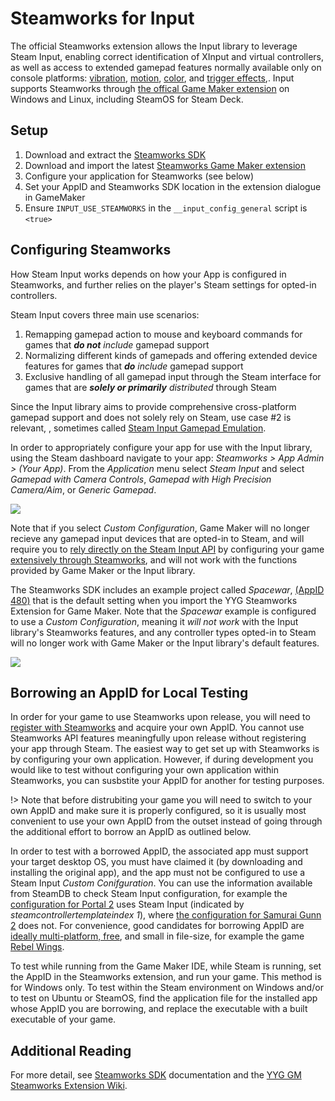 # Steamworks for Input

The official Steamworks extension allows the Input library to leverage Steam Input, enabling correct identification of XInput and virtual controllers, as well as access to extended gamepad features normally available only on console platforms: [vibration](Functions-(Vibration).md), [motion](Functions-(Motion).md), [color](Functions-(Color).md), and [trigger effects](Functions-(Trigger-Effects).md),. Input supports Steamworks through [the offical Game Maker extension](https://github.com/YoYoGames/GMEXT-Steamworks/releases) on Windows and Linux, including SteamOS for Steam Deck.

## Setup

1. Download and extract the [Steamworks SDK](https://partner.steamgames.com/downloads/list)
2. Download and import the latest [Steamworks Game Maker extension](https://github.com/YoYoGames/GMEXT-Steamworks/releases)
3. Configure your application for Steamworks (see below)
4. Set your AppID and Steamworks SDK location in the extension dialogue in GameMaker
5. Ensure `INPUT_USE_STEAMWORKS` in the `__input_config_general` script is `<true>`


## Configuring Steamworks

How Steam Input works depends on how your App is configured in Steamworks, and further relies on the player's Steam settings for opted-in controllers.

Steam Input covers three main use scenarios:

1. Remapping gamepad action to mouse and keyboard commands for games that ***do not** include* gamepad support
2. Normalizing different kinds of gamepads and offering extended device features for games that ***do** include* gamepad support
3. Exclusive handling of all gamepad input through the Steam interface for games that are ***solely or primarily** distributed* through Steam

Since the Input library aims to provide comprehensive cross-platform gamepad support and does not solely rely on Steam, use case #2 is relevant, , sometimes called [Steam Input Gamepad Emulation](https://partner.steamgames.com/doc/features/steam_controller/steam_input_gamepad_emulation_bestpractices). 

In order to appropriately configure your app for use with the Input library, using the Steam dashboard navigate to your app: *Steamworks > App Admin > (Your App)*. From the *Application* menu select *Steam Input* and select *Gamepad with Camera Controls*, *Gamepad with High Precision Camera/Aim*, or *Generic Gamepad*.

<img src="https://i.imgur.com/xve3seR.png">

Note that if you select *Custom Configuration*, Game Maker will no longer recieve any gamepad input devices that are opted-in to Steam, and will require you to [rely directly on the Steam Input API](https://github.com/YoYoGames/GMEXT-Steamworks/wiki/Input#Input) by configuring your game [extensively through Steamworks](https://partner.steamgames.com/doc/features/steam_controller/iga_file), and will not work with the functions provided by Game Maker or the Input library.

The Steamworks SDK includes an example project called *Spacewar*, [(AppID 480)](https://steamdb.info/app/480) that is the default setting when you import the YYG Steamworks Extension for Game Maker. Note that the *Spacewar* example is configured to use a *Custom Configuration*, meaning it _will not work_ with the Input library's Steamworks features, and any controller types opted-in to Steam will no longer work with Game Maker or the Input library's default features.

<img src="https://i.imgur.com/czFKFNj.png">

## Borrowing an AppID for Local Testing

In order for your game to use Steamworks upon release, you will need to [register with Steamworks](https://partner.steamgames.com/newpartner/) and acquire your own AppID. You cannot use Steamworks API features meaningfully upon release without registering your app through Steam. The easiest way to get set up with Steamworks is by configuring your own application. However, if during development you would like to test without configuring your own application within Steamworks, you can susbstite your AppID for another for testing purposes. 

!> Note that before distrubiting your game you will need to switch to your own AppID and make sure it is properly configured, so it is usually most convenient to use your own AppID from the outset instead of going through the additional effort to borrow an AppID as outlined below.

In order to test with a borrowed AppID, the associated app must support your target desktop OS, you must have claimed it (by downloading and installing the original app), and the app must not be configured to use a Steam Input *Custom Conifguration*. You can use the information available from SteamDB to check Steam Input configuration, for example the [configuration for Portal 2](https://steamdb.info/app/620/config/) uses Steam Input (indicated by *steamcontrollertemplateindex 1*), where [the configuration for Samurai Gunn 2](https://steamdb.info/app/1397790/config/) does not. For convenience, good candidates for borrowing AppID are [ideally multi-platform, free](https://store.steampowered.com/search/?sort_by=Released_DESC&maxprice=free&category1=998&category2=28&os=linux), and small in file-size, for example the game [Rebel Wings](https://store.steampowered.com/app/378090/Rebel_Wings/).

To test while running from the Game Maker IDE, while Steam is running, set the AppID in the Steamworks extension, and run your game. This method is for Windows only. To test within the Steam environment on Windows and/or to test on Ubuntu or SteamOS, find the application file for the installed app whose AppID you are borrowing, and replace the executable with a built executable of your game.

## Additional Reading

For more detail, see [Steamworks SDK](https://partner.steamgames.com/doc/features/steam_controller) documentation and the [YYG GM Steamworks Extension Wiki](https://github.com/YoYoGames/GMEXT-Steamworks/wiki/Input#Input).
